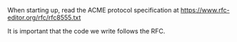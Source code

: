 When starting up, read the ACME protocol specification at https://www.rfc-editor.org/rfc/rfc8555.txt

It is important that the code we write follows the RFC.

